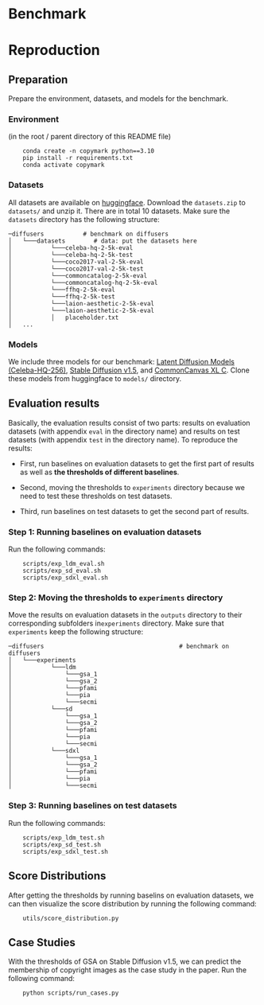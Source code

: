 Benchmark
===================


# Reproduction

## Preparation

Prepare the environment, datasets, and models for the benchmark.
### Environment

(in the root / parent directory of this README file)

```
    conda create -n copymark python==3.10
    pip install -r requirements.txt
    conda activate copymark
```

### Datasets

All datasets are available on [huggingface](https://huggingface.co/datasets/CaradryanLiang/CopyMark). Download the `datasets.zip` to `datasets/` and unzip it. There are in total 10 datasets. Make sure the `datasets` directory has the following structure:

```
─diffusers           # benchmark on diffusers
│   └───datasets        # data: put the datasets here
│           └───celeba-hq-2-5k-eval
│           └───celeba-hq-2-5k-test
│           └───coco2017-val-2-5k-eval
│           └───coco2017-val-2-5k-test
│           └───commoncatalog-2-5k-eval
│           └───commoncatalog-hq-2-5k-eval
│           └───ffhq-2-5k-eval
│           └───ffhq-2-5k-test
│           └───laion-aesthetic-2-5k-eval
│           └───laion-aesthetic-2-5k-eval
│           │   placeholder.txt
│   ...
```


### Models

We include three models for our benchmark: [Latent Diffusion Models (Celeba-HQ-256)](https://huggingface.co/CompVis/ldm-celebahq-256), [Stable Diffusion v1.5](https://huggingface.co/runwayml/stable-diffusion-v1-5), and [CommonCanvas XL C](https://huggingface.co/common-canvas/CommonCanvas-XL-C). Clone these models from huggingface to `models/` directory.


## Evaluation results

Basically, the evaluation results consist of two parts: results on evaluation datasets (with appendix `eval` in the directory name) and results on test datasets (with appendix `test` in the directory name). To reproduce the results:

- First, run baselines on evaluation datasets to get the first part of results as well as **the thresholds of different baselines**. 

- Second, moving the thresholds to `experiments` directory because we need to test these thresholds on test datasets. 

- Third, run baselines on test datasets to get the second part of results.


### Step 1: Running baselines on evaluation datasets

Run the following commands:
```
    scripts/exp_ldm_eval.sh
    scripts/exp_sd_eval.sh
    scripts/exp_sdxl_eval.sh
```

### Step 2: Moving the thresholds to `experiments` directory

Move the results on evaluation datasets in the `outputs` directory to their corresponding subfolders in`experiments` directory. Make sure that `experiments` keep the following structure:
```
─diffusers                                      # benchmark on diffusers
│   └───experiments   
│           └───ldm
│               └───gsa_1
│               └───gsa_2
│               └───pfami
│               └───pia
│               └───secmi
│           └───sd
│               └───gsa_1
│               └───gsa_2
│               └───pfami
│               └───pia
│               └───secmi
│           └───sdxl
│               └───gsa_1
│               └───gsa_2
│               └───pfami
│               └───pia
│               └───secmi
```

### Step 3: Running baselines on test datasets

Run the following commands:
```
    scripts/exp_ldm_test.sh
    scripts/exp_sd_test.sh
    scripts/exp_sdxl_test.sh
```

## Score Distributions

After getting the thresholds by running baselins on evaluation datasets, we can then visualize the score distribution by running the following command:
```
    utils/score_distribution.py
```

## Case Studies
With the thresholds of GSA on Stable Diffusion v1.5, we can predict the membership of copyright images as the case study in the paper. Run the following command:
```
    python scripts/run_cases.py
```
